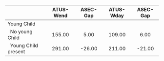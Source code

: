 
|                      |    ATUS-Wend |     ASEC-Gap |    ATUS-Wday |     ASEC-Gap |
| -------------------- | :----------: | :----------: | :----------: | :----------: |
| Young Child          |              |              |              |              |
| &nbsp;&nbsp;No young Child |       155.00 |         5.00 |       109.00 |         6.00 |
| &nbsp;&nbsp;Young Child present |       291.00 |       -26.00 |       211.00 |       -21.00 |

